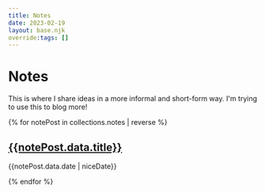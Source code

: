 ```yaml
---
title: Notes
date: 2023-02-19
layout: base.njk
override:tags: []
---
```


<h1>Notes</h1>

This is where I share ideas in a more informal and short-form way. I'm trying to use this to blog more!

{% for notePost in collections.notes | reverse %}

<div class="project h-entry">
<h2><a href="{{notePost.url}}" class="u-url u-uid">{{notePost.data.title}}</a></h2>
<p class="pull-up smaller"><time class="dt-published" datetime="{{notePost.data.date | timeValue}}">{{notePost.data.date | niceDate}}</time></p>
</div>
{% endfor %}
